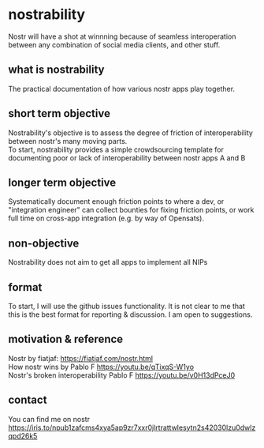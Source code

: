 # nostrability

Nostr will have a shot at winnning because of seamless interoperation between any combination of social media clients, and other stuff.

## what is nostrability
The practical documentation of how various nostr apps play together.

## short term objective
Nostrability's objective is to assess the degree of friction of interoperability between nostr's many moving parts. \
To start, nostrability provides a simple crowdsourcing template for documenting poor or lack of interoperability between nostr apps A and B

## longer term objective
Systematically document enough friction points to where a dev, or "integration engineer" can collect bounties for fixing friction points, or work full time on cross-app integration (e.g. by way of Opensats).

## non-objective
Nostrability does not aim to get all apps to implement all NIPs

## format
To start, I will use the github issues functionality. It is not clear to me that this is the best format for reporting & discussion. I am open to suggestions.

## motivation & reference
Nostr by fiatjaf: https://fiatjaf.com/nostr.html \
How nostr wins by Pablo F https://youtu.be/qTixqS-W1yo \
Nostr's broken interoperability Pablo F https://youtu.be/v0H13dPceJ0 

## contact
You can find me on nostr https://iris.to/npub1zafcms4xya5ap9zr7xxr0jlrtrattwlesytn2s42030lzu0dwlzqpd26k5
